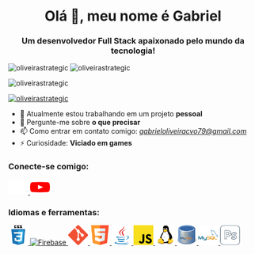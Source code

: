 <h1 align="center">Olá 👋, meu nome é Gabriel</h1>
<h3 align="center">Um desenvolvedor Full Stack apaixonado pelo mundo da tecnologia!</h3>

<p align="left">
  <img src="https://github-readme-stats.vercel.app/api/top-langs?username=oliveirastrategic&show_icons=true&theme=dark&text_color=1daa53&locale=en&layout=compact" alt="oliveirastrategic" />
  <img src="https://github-readme-streak-stats.herokuapp.com/?user=oliveirastrategic&theme=dark" alt="oliveirastrategic" />
</p>

<p align="left">
  <img src="https://komarev.com/ghpvc/?username=oliveirastrategic&label=Profile%20views&color=19a442&style=plastic" alt="oliveirastrategic" />
</p>

<p align="left">
  <a href="https://github.com/ryo-ma/github-profile-trophy">
    <img src="https://github-profile-trophy.vercel.app/?username=oliveirastrategic" alt="oliveirastrategic" />
  </a>
</p>

- 🔭 Atualmente estou trabalhando em um projeto **pessoal**
- 💬 Pergunte-me sobre **o que precisar**
- 📫 Como entrar em contato comigo: *gabrieloliveiracvo79@gmail.com*
- ⚡ Curiosidade: **Viciado em games**

<h3 align="left">Conecte-se comigo:</h3>
<p align="left">
  <a href="https://github.com/OliveiraStrategic" target="_blank" rel="noopener noreferrer">
    <img src="iconi/github.png" alt="GitHub" height="30" width="40" />
  </a>
  <a href="https://www.youtube.com/c/@gabrieloliveira0" target="_blank" rel="noopener noreferrer">
    <img src="iconi/yt.png" alt="YouTube" height="30" width="40" />
  </a>
</p>

<h3 align="left">Idiomas e ferramentas:</h3>
<p align="left">
  <a href="https://www.w3schools.com/css/" target="_blank" rel="noopener noreferrer">
    <img src="https://raw.githubusercontent.com/devicons/devicon/master/icons/css3/css3-original-wordmark.svg" alt="CSS3" width="40" height="40" />
  </a>
  <a href="https://firebase.google.com/" target="_blank" rel="noopener noreferrer">
    <img src="https://www.vectorlogo.zone/logos/firebase/firebase-icon.svg" alt="Firebase" width="40" height="40" />
  </a>
  <a href="https://git-scm.com/" target="_blank" rel="noopener noreferrer">
    <img src="iconi/GIT.png" alt="Git" width="40" height="40" />
  </a>
  <a href="https://www.w3.org/html/" target="_blank" rel="noopener noreferrer">
    <img src="iconi/html5.png" alt="HTML5" width="40" height="40" />
  </a>
  <a href="https://www.java.com" target="_blank" rel="noopener noreferrer">
    <img src="https://raw.githubusercontent.com/devicons/devicon/master/icons/java/java-original.svg" alt="Java" width="40" height="40" />
  </a>
  <a href="https://developer.mozilla.org/en-US/docs/Web/JavaScript" target="_blank" rel="noopener noreferrer">
    <img src="iconi/javascript.png" alt="JavaScript" width="40" height="40" />
  </a>
  <a href="https://www.linux.org/" target="_blank" rel="noopener noreferrer">
    <img src="https://raw.githubusercontent.com/devicons/devicon/master/icons/linux/linux-original.svg" alt="Linux" width="40" height="40" />
  </a>
  <a href="https://www.microsoft.com/en-us/sql-server" target="_blank" rel="noopener noreferrer">
    <img src="iconi/mysql.png" alt="MSSQL" width="40" height="40" />
  </a>
  <a href="https://www.mysql.com/" target="_blank" rel="noopener noreferrer">
    <img src="https://raw.githubusercontent.com/devicons/devicon/master/icons/mysql/mysql-original-wordmark.svg" alt="MySQL" width="40" height="40" />
  </a>
  <a href="https://www.photoshop.com/en" target="_blank" rel="noopener noreferrer">
    <img src="https://raw.githubusercontent.com/devicons/devicon/master/icons/photoshop/photoshop-line.svg" alt="Photoshop" width="40" height="40" />
  </a>
</p>
